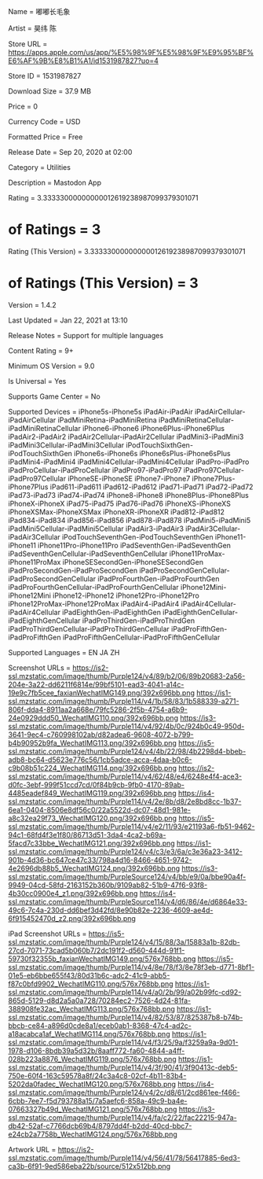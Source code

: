 Name = 嘟嘟长毛象

Artist = 昊纬 陈

Store URL = https://apps.apple.com/us/app/%E5%98%9F%E5%98%9F%E9%95%BF%E6%AF%9B%E8%B1%A1/id1531987827?uo=4

Store ID = 1531987827

Download Size = 37.9 MB

Price = 0

Currency Code = USD

Formatted Price = Free

Release Date = Sep 20, 2020 at 02:00

Category = Utilities

Description = Mastodon App

Rating = 3.33333000000000012619238987099379301071

# of Ratings = 3

Rating (This Version) = 3.33333000000000012619238987099379301071

# of Ratings (This Version) = 3

Version = 1.4.2

Last Updated = Jan 22, 2021 at 13:10

Release Notes = Support for multiple languages

Content Rating = 9+

Minimum OS Version = 9.0

Is Universal = Yes

Supports Game Center = No

Supported Devices = iPhone5s-iPhone5s
iPadAir-iPadAir
iPadAirCellular-iPadAirCellular
iPadMiniRetina-iPadMiniRetina
iPadMiniRetinaCellular-iPadMiniRetinaCellular
iPhone6-iPhone6
iPhone6Plus-iPhone6Plus
iPadAir2-iPadAir2
iPadAir2Cellular-iPadAir2Cellular
iPadMini3-iPadMini3
iPadMini3Cellular-iPadMini3Cellular
iPodTouchSixthGen-iPodTouchSixthGen
iPhone6s-iPhone6s
iPhone6sPlus-iPhone6sPlus
iPadMini4-iPadMini4
iPadMini4Cellular-iPadMini4Cellular
iPadPro-iPadPro
iPadProCellular-iPadProCellular
iPadPro97-iPadPro97
iPadPro97Cellular-iPadPro97Cellular
iPhoneSE-iPhoneSE
iPhone7-iPhone7
iPhone7Plus-iPhone7Plus
iPad611-iPad611
iPad612-iPad612
iPad71-iPad71
iPad72-iPad72
iPad73-iPad73
iPad74-iPad74
iPhone8-iPhone8
iPhone8Plus-iPhone8Plus
iPhoneX-iPhoneX
iPad75-iPad75
iPad76-iPad76
iPhoneXS-iPhoneXS
iPhoneXSMax-iPhoneXSMax
iPhoneXR-iPhoneXR
iPad812-iPad812
iPad834-iPad834
iPad856-iPad856
iPad878-iPad878
iPadMini5-iPadMini5
iPadMini5Cellular-iPadMini5Cellular
iPadAir3-iPadAir3
iPadAir3Cellular-iPadAir3Cellular
iPodTouchSeventhGen-iPodTouchSeventhGen
iPhone11-iPhone11
iPhone11Pro-iPhone11Pro
iPadSeventhGen-iPadSeventhGen
iPadSeventhGenCellular-iPadSeventhGenCellular
iPhone11ProMax-iPhone11ProMax
iPhoneSESecondGen-iPhoneSESecondGen
iPadProSecondGen-iPadProSecondGen
iPadProSecondGenCellular-iPadProSecondGenCellular
iPadProFourthGen-iPadProFourthGen
iPadProFourthGenCellular-iPadProFourthGenCellular
iPhone12Mini-iPhone12Mini
iPhone12-iPhone12
iPhone12Pro-iPhone12Pro
iPhone12ProMax-iPhone12ProMax
iPadAir4-iPadAir4
iPadAir4Cellular-iPadAir4Cellular
iPadEighthGen-iPadEighthGen
iPadEighthGenCellular-iPadEighthGenCellular
iPadProThirdGen-iPadProThirdGen
iPadProThirdGenCellular-iPadProThirdGenCellular
iPadProFifthGen-iPadProFifthGen
iPadProFifthGenCellular-iPadProFifthGenCellular

Supported Languages = EN
JA
ZH

Screenshot URLs = https://is2-ssl.mzstatic.com/image/thumb/Purple124/v4/89/b2/06/89b20683-2a56-204e-3a22-dd6211f6814e/99bf5101-ead3-4041-a14c-19e9c7fb5cee_faxianWechatIMG149.png/392x696bb.png
https://is1-ssl.mzstatic.com/image/thumb/Purple114/v4/1b/58/83/1b588339-a271-806f-dda4-8911aa2a668e/79fc5286-2f5b-4754-a6b9-24e0929ddd50_WechatIMG110.png/392x696bb.png
https://is3-ssl.mzstatic.com/image/thumb/Purple114/v4/92/4b/0c/924b0c49-950d-3641-9ec4-c760998102ab/d82adea6-9608-4072-b799-b4b90952b9fa_WechatIMG113.png/392x696bb.png
https://is5-ssl.mzstatic.com/image/thumb/Purple124/v4/4b/22/98/4b2298d4-bbeb-adb8-bc64-d5623e776c56/1cb5adce-acca-4daa-b0c6-c9b08b51c224_WechatIMG114.png/392x696bb.png
https://is2-ssl.mzstatic.com/image/thumb/Purple114/v4/62/48/e4/6248e4f4-ace3-d0fc-3ebf-999f51ccd7cd/0f84b9cb-9fb0-4170-89ab-4485eadef849_WechatIMG119.png/392x696bb.png
https://is4-ssl.mzstatic.com/image/thumb/Purple114/v4/2e/8b/d8/2e8bd8cc-1b37-6ea1-0404-8506e8df56c0/22a5522d-dc07-48d1-981e-a8c32ea29f73_WechatIMG120.png/392x696bb.png
https://is5-ssl.mzstatic.com/image/thumb/Purple114/v4/e2/11/93/e21193a6-fb51-9462-94c1-68fd4f3e1f80/86713d51-3da4-4ca2-b69a-5facd7c33bbe_WechatIMG121.png/392x696bb.png
https://is1-ssl.mzstatic.com/image/thumb/Purple124/v4/c3/e3/6a/c3e36a23-3412-901b-4d36-bc647ce47c33/798a4d16-8466-4651-9742-4e2696db88b5_WechatIMG124.png/392x696bb.png
https://is3-ssl.mzstatic.com/image/thumb/PurpleSource124/v4/bb/e9/0a/bbe90a4f-9949-04cd-58fd-2163152b360b/9109ab82-51b9-47f6-93f8-4b30cc0900e4_z1.png/392x696bb.png
https://is4-ssl.mzstatic.com/image/thumb/PurpleSource114/v4/d6/86/4e/d6864e33-49c6-7c4a-230d-dd6bef3d42fd/8e90b82e-2236-4609-ae4d-6f915452470d_z2.png/392x696bb.png

iPad Screenshot URLs = https://is5-ssl.mzstatic.com/image/thumb/Purple124/v4/15/88/3a/15883a1b-82db-27cd-7071-73cad5b060b7/2dc191f2-d560-444d-91f1-59730f32355b_faxianWechatIMG149.png/576x768bb.png
https://is5-ssl.mzstatic.com/image/thumb/Purple114/v4/8e/78/f3/8e78f3eb-d771-8bf1-01e5-eb6bbe655f43/80d31b6c-adc2-41c9-abb5-f87c0bfd9902_WechatIMG110.png/576x768bb.png
https://is1-ssl.mzstatic.com/image/thumb/Purple114/v4/a0/2b/99/a02b99fc-cd92-865d-5129-d8d2a5a0a728/70284ec2-7526-4d24-81fa-388908fe32ac_WechatIMG113.png/576x768bb.png
https://is1-ssl.mzstatic.com/image/thumb/Purple114/v4/82/53/87/825387b8-b74b-bbcb-ce84-a896d0cde8a1/eceb0ab1-8368-47c4-ad2c-a18acabca1af_WechatIMG114.png/576x768bb.png
https://is1-ssl.mzstatic.com/image/thumb/Purple114/v4/f3/25/9a/f3259a9a-9d01-1978-d106-8bdb39a5d32b/8aaff772-fa60-4844-a4ff-028b223a8876_WechatIMG119.png/576x768bb.png
https://is1-ssl.mzstatic.com/image/thumb/Purple114/v4/3f/90/41/3f90413c-deb5-750e-60f4-163c59578a8f/24c3a4c8-02cf-4b11-83b4-5202da0fadec_WechatIMG120.png/576x768bb.png
https://is4-ssl.mzstatic.com/image/thumb/Purple124/v4/2c/d8/61/2cd861ee-f466-6cbb-7ee7-f5d793788a15/7a5aefc6-858a-49c9-ba4e-07663327b49d_WechatIMG121.png/576x768bb.png
https://is3-ssl.mzstatic.com/image/thumb/Purple114/v4/fa/c2/22/fac22215-947a-db42-52af-c7766dcb69b4/8797dd4f-b2dd-40cd-bbc7-e24cb2a7758b_WechatIMG124.png/576x768bb.png

Artwork URL = https://is2-ssl.mzstatic.com/image/thumb/Purple114/v4/56/41/78/56417885-6ed3-ca3b-6f91-9ed586eba22b/source/512x512bb.png